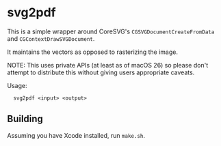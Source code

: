 # svg2pdf

This is a simple wrapper around CoreSVG's `CGSVGDocumentCreateFromData` and `CGContextDrawSVGDocument`.

It maintains the vectors as opposed to rasterizing the image.

NOTE: This uses private APIs (at least as of macOS 26) so please don't attempt to distribute this without giving users appropriate caveats.

Usage:
```
  svg2pdf <input> <output>
```

## Building

Assuming you have Xcode installed, run `make.sh`.